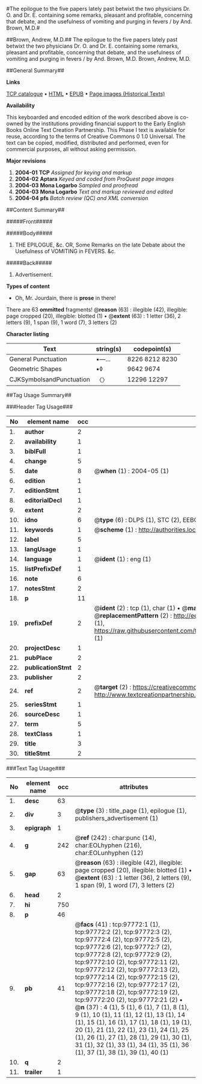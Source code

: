 #The epilogue to the five papers lately past betwixt the two physicians Dr. O. and Dr. E. containing some remarks, pleasant and profitable, concerning that debate, and the usefulness of vomiting and purging in fevers / by And. Brown, M.D.#

##Brown, Andrew, M.D.##
The epilogue to the five papers lately past betwixt the two physicians Dr. O. and Dr. E. containing some remarks, pleasant and profitable, concerning that debate, and the usefulness of vomiting and purging in fevers / by And. Brown, M.D.
Brown, Andrew, M.D.

##General Summary##

**Links**

[TCP catalogue](http://www.ota.ox.ac.uk/tcp/)  • 
[HTML](http://tei.it.ox.ac.uk/tcp/Texts-HTML/free/A29/A29736.html)  • 
[EPUB](http://tei.it.ox.ac.uk/tcp/Texts-EPUB/free/A29/A29736.epub) • 
[Page images (Historical Texts)](https://data.historicaltexts.jisc.ac.uk/view?pubId=eebo-13117705e&pageId=eebo-13117705e-97772-1)

**Availability**

This keyboarded and encoded edition of the
	       work described above is co-owned by the institutions
	       providing financial support to the Early English Books
	       Online Text Creation Partnership. This Phase I text is
	       available for reuse, according to the terms of Creative
	       Commons 0 1.0 Universal. The text can be copied,
	       modified, distributed and performed, even for
	       commercial purposes, all without asking permission.

**Major revisions**

1. __2004-01__ __TCP__ *Assigned for keying and markup*
1. __2004-02__ __Aptara__ *Keyed and coded from ProQuest page images*
1. __2004-03__ __Mona Logarbo__ *Sampled and proofread*
1. __2004-03__ __Mona Logarbo__ *Text and markup reviewed and edited*
1. __2004-04__ __pfs__ *Batch review (QC) and XML conversion*

##Content Summary##

#####Front#####

#####Body#####

1. THE
EPILOGUE, &c.
OR,
Some Remarks on the late Debate
about the Usefulness of VOMITING
in FEVERS. &c.

#####Back#####

1. Advertisement.

**Types of content**

  * Oh, Mr. Jourdain, there is **prose** in there!

There are 63 **ommitted** fragments! 
 @__reason__ (63) : illegible (42), illegible: page cropped (20), illegible: blotted (1)  •  @__extent__ (63) : 1 letter (36), 2 letters (9), 1 span (9), 1 word (7), 3 letters (2)

**Character listing**


|Text|string(s)|codepoint(s)|
|---|---|---|
|General Punctuation|•—…|8226 8212 8230|
|Geometric Shapes|▪◊|9642 9674|
|CJKSymbolsandPunctuation|〈〉|12296 12297|

##Tag Usage Summary##

###Header Tag Usage###

|No|element name|occ|attributes|
|---|---|---|---|
|1.|__author__|2||
|2.|__availability__|1||
|3.|__biblFull__|1||
|4.|__change__|5||
|5.|__date__|8| @__when__ (1) : 2004-05 (1)|
|6.|__edition__|1||
|7.|__editionStmt__|1||
|8.|__editorialDecl__|1||
|9.|__extent__|2||
|10.|__idno__|6| @__type__ (6) : DLPS (1), STC (2), EEBO-CITATION (1), OCLC (1), VID (1)|
|11.|__keywords__|1| @__scheme__ (1) : http://authorities.loc.gov/ (1)|
|12.|__label__|5||
|13.|__langUsage__|1||
|14.|__language__|1| @__ident__ (1) : eng (1)|
|15.|__listPrefixDef__|1||
|16.|__note__|6||
|17.|__notesStmt__|2||
|18.|__p__|11||
|19.|__prefixDef__|2| @__ident__ (2) : tcp (1), char (1)  •  @__matchPattern__ (2) : ([0-9\-]+):([0-9IVX]+) (1), (.+) (1)  •  @__replacementPattern__ (2) : http://eebo.chadwyck.com/downloadtiff?vid=$1&page=$2 (1), https://raw.githubusercontent.com/textcreationpartnership/Texts/master/tcpchars.xml#$1 (1)|
|20.|__projectDesc__|1||
|21.|__pubPlace__|2||
|22.|__publicationStmt__|2||
|23.|__publisher__|2||
|24.|__ref__|2| @__target__ (2) : https://creativecommons.org/publicdomain/zero/1.0/ (1), http://www.textcreationpartnership.org/docs/. (1)|
|25.|__seriesStmt__|1||
|26.|__sourceDesc__|1||
|27.|__term__|5||
|28.|__textClass__|1||
|29.|__title__|3||
|30.|__titleStmt__|2||


###Text Tag Usage###

|No|element name|occ|attributes|
|---|---|---|---|
|1.|__desc__|63||
|2.|__div__|3| @__type__ (3) : title_page (1), epilogue (1), publishers_advertisement (1)|
|3.|__epigraph__|1||
|4.|__g__|242| @__ref__ (242) : char:punc (14), char:EOLhyphen (216), char:EOLunhyphen (12)|
|5.|__gap__|63| @__reason__ (63) : illegible (42), illegible: page cropped (20), illegible: blotted (1)  •  @__extent__ (63) : 1 letter (36), 2 letters (9), 1 span (9), 1 word (7), 3 letters (2)|
|6.|__head__|2||
|7.|__hi__|750||
|8.|__p__|46||
|9.|__pb__|41| @__facs__ (41) : tcp:97772:1 (1), tcp:97772:2 (2), tcp:97772:3 (2), tcp:97772:4 (2), tcp:97772:5 (2), tcp:97772:6 (2), tcp:97772:7 (2), tcp:97772:8 (2), tcp:97772:9 (2), tcp:97772:10 (2), tcp:97772:11 (2), tcp:97772:12 (2), tcp:97772:13 (2), tcp:97772:14 (2), tcp:97772:15 (2), tcp:97772:16 (2), tcp:97772:17 (2), tcp:97772:18 (2), tcp:97772:19 (2), tcp:97772:20 (2), tcp:97772:21 (2)  •  @__n__ (37) : 4 (1), 5 (1), 6 (1), 7 (1), 8 (1), 9 (1), 10 (1), 11 (1), 12 (1), 13 (1), 14 (1), 15 (1), 16 (1), 17 (1), 18 (1), 19 (1), 20 (1), 21 (1), 22 (1), 23 (1), 24 (1), 25 (1), 26 (1), 27 (1), 28 (1), 29 (1), 30 (1), 31 (1), 32 (1), 33 (1), 34 (1), 35 (1), 36 (1), 37 (1), 38 (1), 39 (1), 40 (1)|
|10.|__q__|2||
|11.|__trailer__|1||
